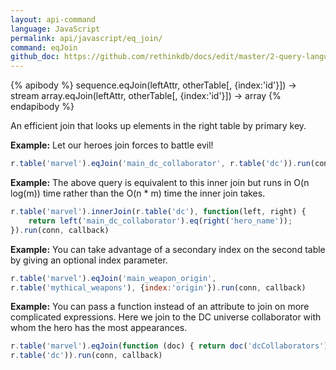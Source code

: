 ```yaml
---
layout: api-command 
language: JavaScript
permalink: api/javascript/eq_join/
command: eqJoin
github_doc: https://github.com/rethinkdb/docs/edit/master/2-query-language/api/javascript/joins/eqJoin.md
---
```


{% apibody %}
sequence.eqJoin(leftAttr, otherTable[, {index:'id'}]) &rarr; stream
array.eqJoin(leftAttr, otherTable[, {index:'id'}]) &rarr; array
{% endapibody %}

An efficient join that looks up elements in the right table by primary key.

__Example:__ Let our heroes join forces to battle evil!

```js
r.table('marvel').eqJoin('main_dc_collaborator', r.table('dc')).run(conn, callback)
```

__Example:__ The above query is equivalent to this inner join but runs in O(n log(m)) time rather than the O(n * m) time the inner join takes.

```js
r.table('marvel').innerJoin(r.table('dc'), function(left, right) {
    return left('main_dc_collaborator').eq(right('hero_name'));
}).run(conn, callback)
```


__Example:__ You can take advantage of a secondary index on the second table by giving an optional index parameter.

```js
r.table('marvel').eqJoin('main_weapon_origin',
r.table('mythical_weapons'), {index:'origin'}).run(conn, callback)
```

__Example:__ You can pass a function instead of an attribute to join on more complicated expressions. Here we join to the DC universe collaborator with whom the hero has the most appearances.

```js
r.table('marvel').eqJoin(function (doc) { return doc('dcCollaborators').orderBy('appearances').nth(0)('name'); },
r.table('dc')).run(conn, callback)
```

